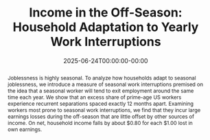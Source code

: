 ---
title: "Income in the Off-Season: Household Adaptation to Yearly Work Interruptions"
authors:
 - admin
 - Brendan M. Price
date: 2025-06-24T00:00:00-00:00
draft: false
publication_types: ["3"]
featured: false
abstract: "Joblessness is highly seasonal. To analyze how households adapt to seasonal joblessness, we introduce a measure of seasonal work interruptions premised on the idea that a seasonal worker will tend to exit employment around the same time each year. We show that an excess share of prime-age US workers experience recurrent separations spaced exactly 12 months apart. Examining workers most prone to seasonal work interruptions, we find that they incur large earnings losses during the off-season that are little offset by other sources of income. On net, household income falls by about $0.80 for each $1.00 lost in own earnings."
image:
  focal_point: "Top"
  preview_only: false
links:
 - name: "FEDS Working Paper"
   url: "https://www.federalreserve.gov/econres/feds/files/2020084pap.pdf"
---